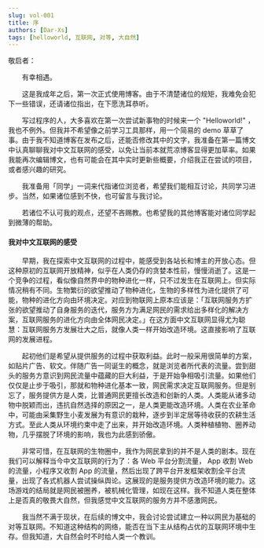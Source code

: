 ```yaml
---
slug: vol-001
title: 序
authors: [Dar-Xs]
tags: [helloworld, 互联网, 对等, 大自然]
---
```


敬启者：

　　有幸相遇。

　　这是我成年之后，第一次正式使用博客。由于不清楚诸位的规矩，我难免会犯下一些错误，还请诸位指出，在下愿洗耳恭听。

　　写过程序的人，大多喜欢在第一次尝试新事物的时候来一个 "Helloworld!" ，我也不例外。但我并不希望像之前学习工具那样，用一个简易的 demo 草草了事。由于我不知道博客在发布之后，还能否修改其中的文字，我准备在第一篇博文中认真聊聊我对中文互联网的感受，以免让当前本就荒凉博客显得更加草率。如果我能再次编辑博文，也有可能会在其中实时更新些概要，介绍我正在尝试的项目，或者感兴趣的研究。

　　我准备用「同学」一词来代指诸位浏览者，希望我们能相互讨论，共同学习进步。当然，如果诸位感到不快，也可留言与我讨论。

　　若诸位不认可我的观点，还望不吝赐教。也希望我的其他博客能对诸位同学起到微薄的帮助。

#### 我对中文互联网的感受

　　早期，我在探索中文互联网的过程中，能感受到各站长和博主的开放心态。但这种原初的互联网开放精神，似乎在人类仍存的贪婪本性前，慢慢消逝了。这是一个竞争的过程，看似像自然界中的物种进化一样，只不过发生在互联网上。但实际情况稍有不同。生物繁衍的欲望推动了物种进化，生物的多样性为进化提供了可能，物种的进化方向由环境决定。对应到物联网上原本应该是：「互联网服务方扩张的欲望推动了自身服务的迭代，服务方为满足网民的需求给出多样化的解决方案，互联网服务的进化方向由全体网民决定。」在这方面中文互联网显得尤为聪慧：互联网服务方发展壮大之后，就像人类一样开始改造环境。这直接影响了互联网的发展进程。

　　起初他们是希望从提供服务的过程中获取利益。此时一般采用很简单的方案，如贴片广告、软文。伴随广告一同诞生的概念，就是浏览者所代表的流量。尝到甜头的服务方意识到网民流量中蕴藏的巨大利益，于是开始争相吸引流量。如果他们仅仅是止步于吸引，那就和物种进化基本一致，网民需求决定互联网服务。但是别忘了，服务提供方是人类，比普通网民更擅长改造和创新的人类。人类能从诸多动物中脱颖而出，违抗自然选择的原因之一，是人类更能改造环境。人类在农业革命中，可能由采集野生小麦发展为有意识的栽种，逐步到半定居等待收获的农耕生活方式。至此人类从环境约束中走了出来，并开始改造环境。人类种植植物、圈养动物，几乎摆脱了环境的影响，我也为此感到骄傲。

　　非常可惜，在互联网的生物圈中，我作为网民拿到的并不是人类的剧本。现在我们可以解释当今中文互联网的行为了：各 Web 平台分割流量， App 收割 Web 的流量，小程序又收割 App 的流量，然后出现了跨平台开发框架收割全平台流量，出现了各式机器人尝试操纵舆论。这展现的是服务提供方改造环境的能力。这场游戏的结局就是网民被圈养，被机械化管理，如现在这样。我不知道人类在整体上是否真的敬畏大自然，但我感觉中文互联网的服务方并不感激网民。

　　我当然不满于现状，在后续的博文中，我会讨论尝试建立一种以网民为基础的对等互联网。不知道这种结构的网络，能否在当下主从结构占优的互联网环境中生存。但我知道，大自然会时不时给人类一个教训。